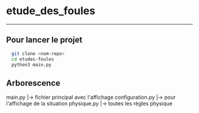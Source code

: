 # etude_des_foules

---

## Pour lancer le projet

```bash
  git clone <nom-repo>
  cd etudes-foules
  python3 main.py
```

## Arborescence
  main.py
  |-> fichier principal avec l'affichage
  configuration.py
  |-> pour l'affichage de la situation
  physique.py
  |-> toutes les règles physique
